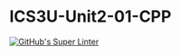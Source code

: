 # ICS3U-Unit2-01-CPP

[![GitHub's Super Linter](https://github.com/Ethan-Prieur1/ICS3U-Unit2-01-CPP/workflows/GitHub's%20Super%20Linter/badge.svg)](https://github.com/Ethan-Prieur1/ICS3U-Unit2-01-CPP/actions)
